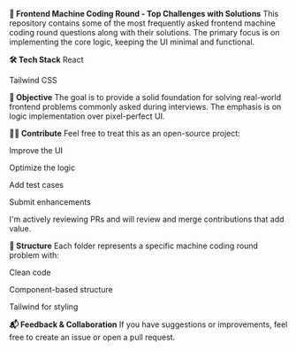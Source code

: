 **🚀 Frontend Machine Coding Round - Top Challenges with Solutions**
This repository contains some of the most frequently asked frontend machine coding round questions along with their solutions. The primary focus is on implementing the core logic, keeping the UI minimal and functional.

**🛠 Tech Stack**
React

Tailwind CSS

**🎯 Objective**
The goal is to provide a solid foundation for solving real-world frontend problems commonly asked during interviews. The emphasis is on logic implementation over pixel-perfect UI.

**👨‍💻 Contribute**
Feel free to treat this as an open-source project:

Improve the UI

Optimize the logic

Add test cases

Submit enhancements

I'm actively reviewing PRs and will review and merge contributions that add value.

**📁 Structure**
Each folder represents a specific machine coding round problem with:

Clean code

Component-based structure

Tailwind for styling

**📬 Feedback & Collaboration**
If you have suggestions or improvements, feel free to create an issue or open a pull request.
